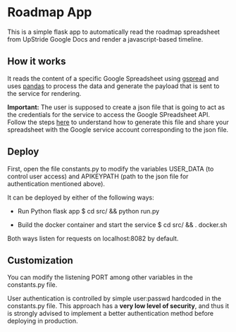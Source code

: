 # Roadmap App

This is a simple flask app to automatically read the roadmap spreadsheet from UpStride Google Docs and render a javascript-based timeline.

## How it works

It reads the content of a specific Google Spreadsheet using [gspread](https://gspread.readthedocs.io/en/latest/oauth2.html) and uses [pandas](https://pandas.pydata.org/) to process the data and generate the payload that is sent to the service for rendering.

**Important:** The user is supposed to create a json file that is going to act as the credentials for the service to access the Google SPreadsheet API. Follow the steps [here](https://gspread.readthedocs.io/en/latest/oauth2.html) to understand how to generate this file and share your spreadsheet with the Google service account corresponding to the json file.

## Deploy 

First, open the file constants.py to modify the variables USER_DATA (to control user access) and APIKEYPATH (path to the json file for authentication mentioned above).

It can be deployed by either of the following ways:

- Run Python flask app
$ cd src/ && python run.py

- Build the docker container and start the service
$ cd src/ && . docker.sh

Both ways listen for requests on localhost:8082 by default. 

## Customization

You can modify the listening PORT among other variables in the constants.py file.

User authentication is controlled by simple user:passwd hardcoded in the constants.py file. This approach has a **very low level of security**, and thus it is strongly advised to implement a better authentication method before deploying in production.

  
